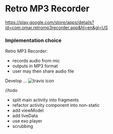 # Retro MP3 Recorder

https://play.google.com/store/apps/details?id=com.omar.retromp3recorder.app&hl=en&gl=US
### Implementation choice

Retro MP3 Recorder:
 - records audio from mic
 - outputs in MP3 format
 - user may then share audio file


Develop ...  ![travis icon](https://travis-ci.com/alkurop/LameMp3Ndk.svg?branch=develop)


//todo
- split main activity into fragments
- refactor activity component into non-static
- add viewModel
- add liveData
- use exo player
- scrubbing